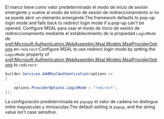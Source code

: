 <span data-ttu-id="e6ce1-101">El marco tiene como valor predeterminado el modo de inicio de sesión emergente y vuelve al modo de inicio de sesión de redireccionamiento si no se puede abrir un elemento emergente.</span><span class="sxs-lookup"><span data-stu-id="e6ce1-101">The framework defaults to pop-up login mode and falls back to redirect login mode if a pop-up can't be opened.</span></span> <span data-ttu-id="e6ce1-102">Configure MSAL para usar el modo de inicio de sesión de redireccionamiento mediante el establecimiento de la propiedad `LoginMode` de <xref:Microsoft.Authentication.WebAssembly.Msal.Models.MsalProviderOptions> en `redirect`:</span><span class="sxs-lookup"><span data-stu-id="e6ce1-102">Configure MSAL to use redirect login mode by setting the `LoginMode` property of <xref:Microsoft.Authentication.WebAssembly.Msal.Models.MsalProviderOptions> to `redirect`:</span></span>

```csharp
builder.Services.AddMsalAuthentication(options =>
{
    ...
    options.ProviderOptions.LoginMode = "redirect";
});
```

<span data-ttu-id="e6ce1-103">La configuración predeterminada es `popup`y el valor de cadena no distingue entre mayúsculas y minúsculas.</span><span class="sxs-lookup"><span data-stu-id="e6ce1-103">The default setting is `popup`, and the string value isn't case sensitive.</span></span>
